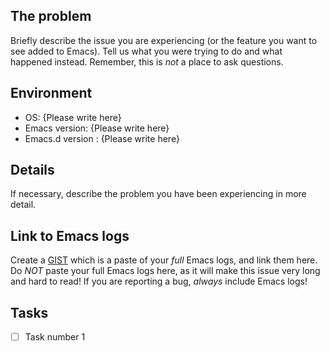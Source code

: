 ## The problem

Briefly describe the issue you are experiencing (or the feature you want to see added to Emacs). Tell us what you were trying to do and what happened instead. Remember, this is _not_ a place to ask questions.

## Environment

* OS: {Please write here}
* Emacs version: {Please write here}
* Emacs.d version : {Please write here}

## Details

If necessary, describe the problem you have been experiencing in more detail.

## Link to Emacs logs

Create a [GIST](https://gist.github.com) which is a paste of your _full_ Emacs logs, and link them here. 
Do _NOT_ paste your full Emacs logs here, as it will make this issue very long and hard to read! 
If you are reporting a bug, _always_ include Emacs logs!


## Tasks

* [ ] Task number 1
